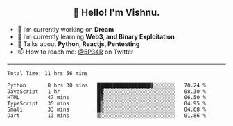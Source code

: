<h2 align="center">👋 Hello! I'm Vishnu.</h2>


- 🔭 I’m currently working on **Dream**
- 🌱 I’m currently learning **Web3, and Binary Exploitation**
- 💬 Talks about **Python, Reactjs, Pentesting**
- 📫 How to reach me: [@5P34R](https://twitter.com/Vishnu27302693) on Twitter

---
<!--START_SECTION:waka-->

```text
Total Time: 11 hrs 56 mins

Python       8 hrs 30 mins   █████████████████▓░░░░░░░   70.24 %
JavaScript   1 hr            ██░░░░░░░░░░░░░░░░░░░░░░░   08.30 %
HTML         47 mins         █▓░░░░░░░░░░░░░░░░░░░░░░░   06.50 %
TypeScript   35 mins         █▒░░░░░░░░░░░░░░░░░░░░░░░   04.95 %
Smali        33 mins         █▒░░░░░░░░░░░░░░░░░░░░░░░   04.68 %
Dart         13 mins         ▒░░░░░░░░░░░░░░░░░░░░░░░░   01.86 %
```

<!--END_SECTION:waka-->
